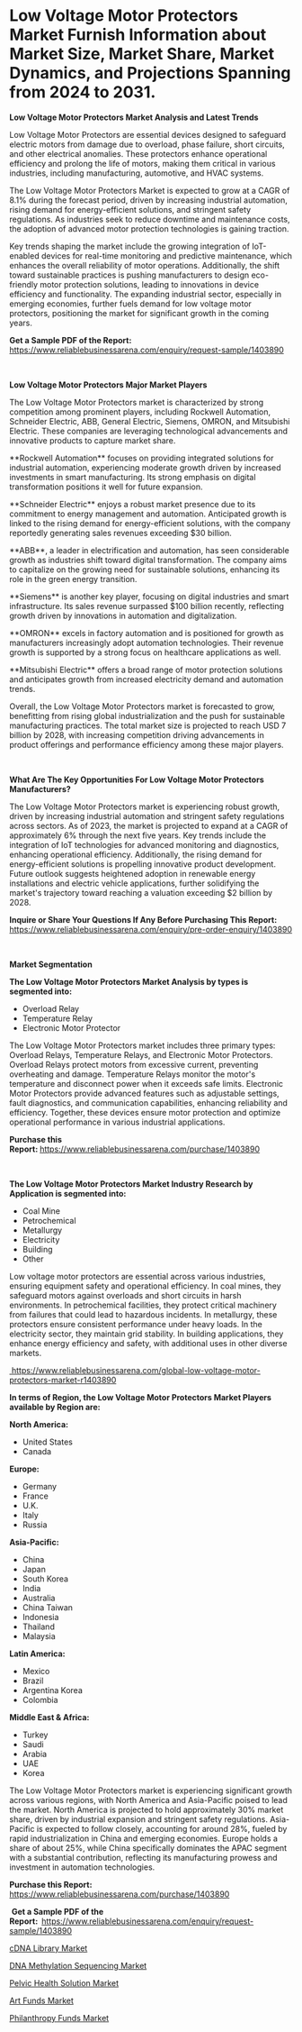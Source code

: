 <p><h1>Low Voltage Motor Protectors Market Furnish Information about Market Size, Market Share, Market Dynamics, and Projections Spanning from 2024 to 2031.</h1></p><p><strong>Low Voltage Motor Protectors Market Analysis and Latest Trends</strong></p>
<p><p>Low Voltage Motor Protectors are essential devices designed to safeguard electric motors from damage due to overload, phase failure, short circuits, and other electrical anomalies. These protectors enhance operational efficiency and prolong the life of motors, making them critical in various industries, including manufacturing, automotive, and HVAC systems. </p><p>The Low Voltage Motor Protectors Market is expected to grow at a CAGR of 8.1% during the forecast period, driven by increasing industrial automation, rising demand for energy-efficient solutions, and stringent safety regulations. As industries seek to reduce downtime and maintenance costs, the adoption of advanced motor protection technologies is gaining traction. </p><p>Key trends shaping the market include the growing integration of IoT-enabled devices for real-time monitoring and predictive maintenance, which enhances the overall reliability of motor operations. Additionally, the shift toward sustainable practices is pushing manufacturers to design eco-friendly motor protection solutions, leading to innovations in device efficiency and functionality. The expanding industrial sector, especially in emerging economies, further fuels demand for low voltage motor protectors, positioning the market for significant growth in the coming years.</p></p>
<p><strong>Get a Sample PDF of the Report:&nbsp;</strong> <a href="https://www.reliablebusinessarena.com/enquiry/request-sample/1403890?utm_campaign=1579&utm_medium=2&utm_source=Github&utm_content=ia&utm_term=23102024&utm_id=low-voltage-motor-protectors">https://www.reliablebusinessarena.com/enquiry/request-sample/1403890</a></p>
<p>&nbsp;</p>
<p><strong>Low Voltage Motor Protectors Major Market Players</strong></p>
<p><p>The Low Voltage Motor Protectors market is characterized by strong competition among prominent players, including Rockwell Automation, Schneider Electric, ABB, General Electric, Siemens, OMRON, and Mitsubishi Electric. These companies are leveraging technological advancements and innovative products to capture market share.</p><p>**Rockwell Automation** focuses on providing integrated solutions for industrial automation, experiencing moderate growth driven by increased investments in smart manufacturing. Its strong emphasis on digital transformation positions it well for future expansion.</p><p>**Schneider Electric** enjoys a robust market presence due to its commitment to energy management and automation. Anticipated growth is linked to the rising demand for energy-efficient solutions, with the company reportedly generating sales revenues exceeding $30 billion.</p><p>**ABB**, a leader in electrification and automation, has seen considerable growth as industries shift toward digital transformation. The company aims to capitalize on the growing need for sustainable solutions, enhancing its role in the green energy transition.</p><p>**Siemens** is another key player, focusing on digital industries and smart infrastructure. Its sales revenue surpassed $100 billion recently, reflecting growth driven by innovations in automation and digitalization.</p><p>**OMRON** excels in factory automation and is positioned for growth as manufacturers increasingly adopt automation technologies. Their revenue growth is supported by a strong focus on healthcare applications as well.</p><p>**Mitsubishi Electric** offers a broad range of motor protection solutions and anticipates growth from increased electricity demand and automation trends.</p><p>Overall, the Low Voltage Motor Protectors market is forecasted to grow, benefitting from rising global industrialization and the push for sustainable manufacturing practices. The total market size is projected to reach USD 7 billion by 2028, with increasing competition driving advancements in product offerings and performance efficiency among these major players.</p></p>
<p>&nbsp;</p>
<p><strong>What Are The Key Opportunities For Low Voltage Motor Protectors Manufacturers?</strong></p>
<p><p>The Low Voltage Motor Protectors market is experiencing robust growth, driven by increasing industrial automation and stringent safety regulations across sectors. As of 2023, the market is projected to expand at a CAGR of approximately 6% through the next five years. Key trends include the integration of IoT technologies for advanced monitoring and diagnostics, enhancing operational efficiency. Additionally, the rising demand for energy-efficient solutions is propelling innovative product development. Future outlook suggests heightened adoption in renewable energy installations and electric vehicle applications, further solidifying the market's trajectory toward reaching a valuation exceeding $2 billion by 2028.</p></p>
<p><strong>Inquire or Share Your Questions If Any Before Purchasing This Report:</strong> <a href="https://www.reliablebusinessarena.com/enquiry/pre-order-enquiry/1403890?utm_campaign=1579&utm_medium=2&utm_source=Github&utm_content=ia&utm_term=23102024&utm_id=low-voltage-motor-protectors">https://www.reliablebusinessarena.com/enquiry/pre-order-enquiry/1403890</a></p>
<p>&nbsp;</p>
<p><strong>Market Segmentation</strong></p>
<p><strong>The Low Voltage Motor Protectors Market Analysis by types is segmented into:</strong></p>
<p><ul><li>Overload Relay</li><li>Temperature Relay</li><li>Electronic Motor Protector</li></ul></p>
<p><p>The Low Voltage Motor Protectors market includes three primary types: Overload Relays, Temperature Relays, and Electronic Motor Protectors. Overload Relays protect motors from excessive current, preventing overheating and damage. Temperature Relays monitor the motor's temperature and disconnect power when it exceeds safe limits. Electronic Motor Protectors provide advanced features such as adjustable settings, fault diagnostics, and communication capabilities, enhancing reliability and efficiency. Together, these devices ensure motor protection and optimize operational performance in various industrial applications.</p></p>
<p><strong>Purchase this Report:&nbsp;</strong><a href="https://www.reliablebusinessarena.com/purchase/1403890?utm_campaign=1579&utm_medium=2&utm_source=Github&utm_content=ia&utm_term=23102024&utm_id=low-voltage-motor-protectors">https://www.reliablebusinessarena.com/purchase/1403890</a></p>
<p>&nbsp;</p>
<p><strong>The Low Voltage Motor Protectors Market Industry Research by Application is segmented into:</strong></p>
<p><ul><li>Coal Mine</li><li>Petrochemical</li><li>Metallurgy</li><li>Electricity</li><li>Building</li><li>Other</li></ul></p>
<p><p>Low voltage motor protectors are essential across various industries, ensuring equipment safety and operational efficiency. In coal mines, they safeguard motors against overloads and short circuits in harsh environments. In petrochemical facilities, they protect critical machinery from failures that could lead to hazardous incidents. In metallurgy, these protectors ensure consistent performance under heavy loads. In the electricity sector, they maintain grid stability. In building applications, they enhance energy efficiency and safety, with additional uses in other diverse markets.</p></p>
<p><a href="https://www.reliablebusinessarena.com/global-low-voltage-motor-protectors-market-r1403890?utm_campaign=1579&utm_medium=2&utm_source=Github&utm_content=ia&utm_term=23102024&utm_id=low-voltage-motor-protectors">&nbsp;https://www.reliablebusinessarena.com/global-low-voltage-motor-protectors-market-r1403890</a></p>
<p><strong>In terms of Region, the Low Voltage Motor Protectors Market Players available by Region are:</strong></p>
<p>
    <p> <strong> North America: </strong>
        <ul>
            <li>United States</li>
            <li>Canada</li>
        </ul>
        </p> 
    <p> <strong> Europe: </strong>
        <ul>
            <li>Germany</li>
            <li>France</li>
            <li>U.K.</li>
            <li>Italy</li>
            <li>Russia</li>
        </ul>
        </p> 
    <p> <strong> Asia-Pacific: </strong>
        <ul>
            <li>China</li>
            <li>Japan</li>
            <li>South Korea</li>
            <li>India</li>
            <li>Australia</li>
            <li>China Taiwan</li>
            <li>Indonesia</li>
            <li>Thailand</li>
            <li>Malaysia</li>
        </ul>
        </p> 
    <p> <strong> Latin America: </strong>
        <ul>
            <li>Mexico</li>
            <li>Brazil</li>
            <li>Argentina Korea</li>
            <li>Colombia</li>
        </ul>
        </p> 
    <p> <strong> Middle East & Africa: </strong>
        <ul>
            <li>Turkey</li>
            <li>Saudi</li>
            <li>Arabia</li>
            <li>UAE</li>
            <li>Korea</li>
        </ul>
    </p>
    </p>
<p><p>The Low Voltage Motor Protectors market is experiencing significant growth across various regions, with North America and Asia-Pacific poised to lead the market. North America is projected to hold approximately 30% market share, driven by industrial expansion and stringent safety regulations. Asia-Pacific is expected to follow closely, accounting for around 28%, fueled by rapid industrialization in China and emerging economies. Europe holds a share of about 25%, while China specifically dominates the APAC segment with a substantial contribution, reflecting its manufacturing prowess and investment in automation technologies.</p></p>
<p><strong>Purchase this Report: </strong><a href="https://www.reliablebusinessarena.com/purchase/1403890?utm_campaign=1579&utm_medium=2&utm_source=Github&utm_content=ia&utm_term=23102024&utm_id=low-voltage-motor-protectors">https://www.reliablebusinessarena.com/purchase/1403890</a></p>
<p>&nbsp;<strong>Get a Sample PDF of the Report:&nbsp;&nbsp;</strong><a href="https://www.reliablebusinessarena.com/enquiry/request-sample/1403890?utm_campaign=1579&utm_medium=2&utm_source=Github&utm_content=ia&utm_term=23102024&utm_id=low-voltage-motor-protectors">https://www.reliablebusinessarena.com/enquiry/request-sample/1403890</a></p>
<p><strong></strong></p>
<p><p><a href="https://www.linkedin.com/pulse/cdna-library-market-size-type-product-global-industry-analysis-cf1vf?utm_campaign=1579&utm_medium=2&utm_source=Github&utm_content=ia&utm_term=23102024&utm_id=low-voltage-motor-protectors">cDNA Library Market</a></p><p><a href="https://www.linkedin.com/pulse/investing-dna-methylation-sequencing-market-trends-leading-products-6aydf?utm_campaign=1579&utm_medium=2&utm_source=Github&utm_content=ia&utm_term=23102024&utm_id=low-voltage-motor-protectors">DNA Methylation Sequencing Market</a></p><p><a href="https://www.linkedin.com/pulse/top-trends-transforming-pelvic-health-solution-market-2024-uu3if?utm_campaign=1579&utm_medium=2&utm_source=Github&utm_content=ia&utm_term=23102024&utm_id=low-voltage-motor-protectors">Pelvic Health Solution Market</a></p><p><a href="https://www.linkedin.com/pulse/global-art-funds-market-comprehensive-analysis-size-share-growth-muomf?utm_campaign=1579&utm_medium=2&utm_source=Github&utm_content=ia&utm_term=23102024&utm_id=low-voltage-motor-protectors">Art Funds Market</a></p><p><a href="https://www.linkedin.com/pulse/philanthropy-funds-market-trends-strategic-insights-2024-2031-hb7bf?utm_campaign=1579&utm_medium=2&utm_source=Github&utm_content=ia&utm_term=23102024&utm_id=low-voltage-motor-protectors">Philanthropy Funds Market</a></p></p>